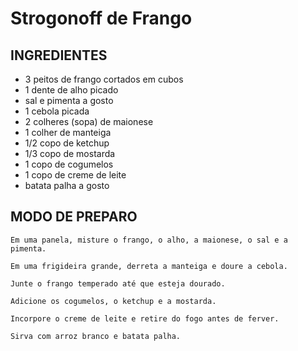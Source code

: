 # Strogonoff de Frango

## INGREDIENTES

 - 3 peitos de frango cortados em cubos
 - 1 dente de alho picado
 - sal e pimenta a gosto
 - 1 cebola picada
 - 2 colheres (sopa) de maionese
 - 1 colher de manteiga
 - 1/2 copo de ketchup
 - 1/3 copo de mostarda
 - 1 copo de cogumelos
 - 1 copo de creme de leite
 - batata palha a gosto

## MODO DE PREPARO 

	Em uma panela, misture o frango, o alho, a maionese, o sal e a pimenta.

	Em uma frigideira grande, derreta a manteiga e doure a cebola.

	Junte o frango temperado até que esteja dourado.

	Adicione os cogumelos, o ketchup e a mostarda.

	Incorpore o creme de leite e retire do fogo antes de ferver.

	Sirva com arroz branco e batata palha.